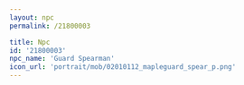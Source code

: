 ```yaml
---
layout: npc
permalink: /21800003

title: Npc
id: '21800003'
npc_name: 'Guard Spearman'
icon_url: 'portrait/mob/02010112_mapleguard_spear_p.png'
---
```

